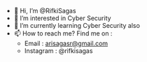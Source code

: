 - 👋 Hi, I’m @RifkiSagas
- 👀 I’m interested in Cyber Security
- 🌱 I’m currently learning Cyber Security also
- 📫 How to reach me? Find me on :
  - Email : arisagasr@gmail.com
  - Instagram : @rifkisagas
